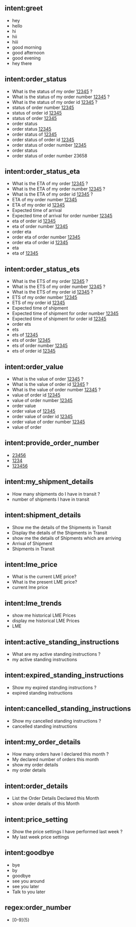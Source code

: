## intent:greet
- hey
- hello
- hi
- hii
- hiii
- good morning
- good afternoon
- good evening
- hey there

## intent:order_status
- What is the status of my order [12345](order_number) ?
- What is the status of my order number [12345](order_number) ?
- What is the status of my order id [12345](order_number) ?
- status of order number [12345](order_number)
- status of order id [12345](order_number)
- status of order [12345](order_number)
- order status
- order status [12345](order_number)
- order status of [12345](order_number)
- order status of order id [12345](order_number)
- order status of order number [12345](order_number)
- order status
- order status of order number 23658

## intent:order_status_eta
- What is the ETA of my order [12345](order_number)  ?
- What is the ETA of my order number [12345](order_number)  ?
- What is the ETA of my order id [12345](order_number)  ?
- ETA of my order number [12345](order_number)
- ETA of my order id [12345](order_number)
- Expected time of arrival
- Expected time of arrival for order number [12345](order_number)
- eta of order id [12345](order_number)
- eta of order number [12345](order_number)
- order eta
- order eta of order number [12345](order_number)
- order eta of order id [12345](order_number)
- eta
- eta of [12345](order_number)

## intent:order_status_ets
- What is the ETS of my order [12345](order_number) ?
- What is the ETS of my order number [12345](order_number)  ?
- What is the ETS of my order id [12345](order_number)  ?
- ETS of my order number [12345](order_number)
- ETS of my order id [12345](order_number)
- Expected time of shipment
- Expected time of shipment for order number [12345](order_number)
- Expected time of shipment for order id [12345](order_number)
- order ets
- ets
- ets of [12345](order_number)
- ets of order [12345](order_number)
- ets of order number [12345](order_number)
- ets of order id [12345](order_number)

## intent:order_value
- What is the value of order [12345](order_number)  ?
- What is the value of order id [12345](order_number)  ?
- What is the value of order number [12345](order_number)  ?
- value of order id [12345](order_number)
- value of order number [12345](order_number)
- order value
- order value of [12345](order_number)
- order value of order id [12345](order_number)
- order value of order number [12345](order_number)
- value of order

## intent:provide_order_number
- [23456](order_number)
- [1234](order_number)
- [123456](order_number)

## intent:my_shipment_details
- How many shipments do I have in transit ?
- number of shipments I have in transit

## intent:shipment_details
- Show me the details of the Shipments in Transit
- Display the details of the Shipments in Transit 
- show me the details of Shipments which are arriving
- Arrival of Shipment
- Shipments in Transit

## intent:lme_price
- What is the current LME price?
- What is the present LME price?
- current lme price

## intent:lme_trends
- show me historical LME Prices 
- display me historical LME Prices
- LME 

## intent:active_standing_instructions
- What are my active standing instructions ?
- my active standing instructions

## intent:expired_standing_instructions
- Show my expired standing instructions ?
- expired standing instructions

## intent:cancelled_standing_instructions
- Show my cancelled standing instructions ?
- cancelled standing instructions

## intent:my_order_details
- How many orders have I declared this month ?
- My declared number of orders this month
- show my order details
- my order details 

## intent:order_details
- List the Order Details Declared this Month
- show order details of this Month

## intent:price_setting
- Show the price settings I have performed last week ?
- My last week price settings

## intent:goodbye
- bye
- by
- goodbye
- see you around
- see you later
- Talk to you later

## regex:order_number
- [0-9]{5}